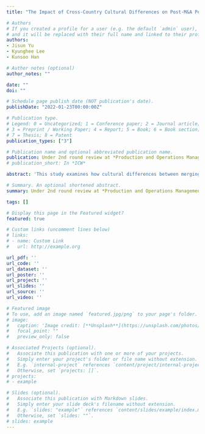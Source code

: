 ```yaml
---
title: "The Impact of Cross-Country Cultural Differences on Post-M&A Performance"

# Authors
# If you created a profile for a user (e.g. the default `admin` user), write the username (folder name) here 
# and it will be replaced with their full name and linked to their profile.
authors:
- Jisun Yu
- Kyunghee Lee
- Kunsoo Han

# Author notes (optional)
author_notes: ""

date: ""
doi: ""

# Schedule page publish date (NOT publication's date).
publishDate: "2022-01-23T00:00:00Z"

# Publication type.
# Legend: 0 = Uncategorized; 1 = Conference paper; 2 = Journal article;
# 3 = Preprint / Working Paper; 4 = Report; 5 = Book; 6 = Book section;
# 7 = Thesis; 8 = Patent
publication_types: ["3"]

# Publication name and optional abbreviated publication name.
publication: Under 2nd round review at *Production and Operations Management*
# publication_short: In *ICW*

abstract: 'This study examines how cultural differences between merging firms affect post-M&A performance in international M&As. Our study differs from prior literature in two important ways: (1) we focus on cultural differences in two particular dimensions - power distance and individualism/collectivism - rather than using the composite measure of cultural distance; (2) as the performance measure, we use abnormal operating performance, which captures the actual, realized value/costs that arise during the post-M&A integration process. Our theorization and empirical results suggest that the two dimensions of culture have distinct effects on a post-M&A outcome: while differences in power distance are negatively associated with post-M&A performance, those in individualism/collectivism positively affect such performance. We also find that these effects are significant only in M&A deals seeking operational rather than financial synergies. Our theoretical framework and empirical findings contribute to the operations management literature on culture in general and the literature on international M&As in particular by illuminating the differential effects of cultural differences in power distance and individualism/collectivism on post-integration outcomes.'

# Summary. An optional shortened abstract.
summary: Under 2nd round review at *Production and Operations Management*

tags: []

# Display this page in the Featured widget?
featured: true

# Custom links (uncomment lines below)
# links:
# - name: Custom Link
#   url: http://example.org

url_pdf: ''
url_code: ''
url_dataset: ''
url_poster: ''
url_project: ''
url_slides: ''
url_source: ''
url_video: ''

# Featured image
# To use, add an image named `featured.jpg/png` to your page's folder. 
# image:
#   caption: 'Image credit: [**Unsplash**](https://unsplash.com/photos/pLCdAaMFLTE)'
#   focal_point: ""
#   preview_only: false

# Associated Projects (optional).
#   Associate this publication with one or more of your projects.
#   Simply enter your project's folder or file name without extension.
#   E.g. `internal-project` references `content/project/internal-project/index.md`.
#   Otherwise, set `projects: []`.
# projects:
# - example

# Slides (optional).
#   Associate this publication with Markdown slides.
#   Simply enter your slide deck's filename without extension.
#   E.g. `slides: "example"` references `content/slides/example/index.md`.
#   Otherwise, set `slides: ""`.
# slides: example
---
```

